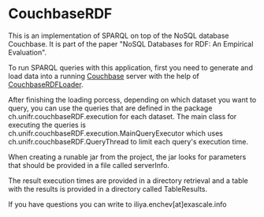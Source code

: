 CouchbaseRDF
============

This is an implementation of SPARQL on top of the NoSQL database Couchbase. 
It is part of the paper "NoSQL Databases for RDF: An Empirical Evaluation".

To run SPARQL queries with this application, 
first you need to generate and load data into a running [Couchbase](http://www.couchbase.com/) server 
with the help of [CouchbaseRDFLoader](https://github.com/istefanov/CouchbaseRDFLoader). 

After finishing the loading porcess, depending on which dataset you want to query, 
you can use the queries that are defined in the package ch.unifr.couchbaseRDF.execution for each dataset.
The main class for executing the queries is ch.unifr.couchbaseRDF.execution.MainQueryExecutor which uses ch.unifr.couchbaseRDF.QueryThread 
to limit each query's execution time. 

When creating a runable jar from the project, the jar looks for parameters that should be provided in a file called serverInfo.

The result execution times are provided in a directory retrieval 
and a table with the results is provided in a directory called TableResults.

If you have questions you can write to iliya.enchev[at]exascale.info
